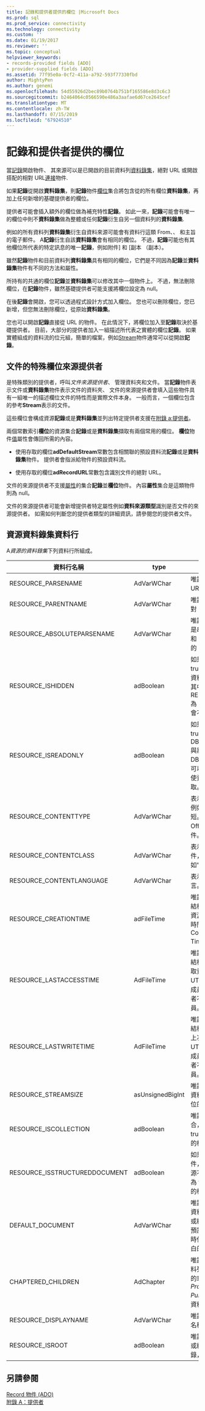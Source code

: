 ```yaml
---
title: 記錄和提供者提供的欄位 |Microsoft Docs
ms.prod: sql
ms.prod_service: connectivity
ms.technology: connectivity
ms.custom: ''
ms.date: 01/19/2017
ms.reviewer: ''
ms.topic: conceptual
helpviewer_keywords:
- records-provided fields [ADO]
- provider-supplied fields [ADO]
ms.assetid: 77f95e0a-0cf2-411a-a792-593f77330fbd
author: MightyPen
ms.author: genemi
ms.openlocfilehash: 54d55926d2bec89b0764b751bf165586e8d3c6c3
ms.sourcegitcommit: b2464064c0566590e486a3aafae6d67ce2645cef
ms.translationtype: MT
ms.contentlocale: zh-TW
ms.lasthandoff: 07/15/2019
ms.locfileid: "67924510"
---
```

# <a name="records-and-provider-supplied-fields"></a>記錄和提供者提供的欄位
當[記錄](../../../ado/reference/ado-api/record-object-ado.md)開啟物件、 其來源可以是已開啟的目前資料列[資料錄集](../../../ado/reference/ado-api/recordset-object-ado.md)，絕對 URL 或開啟搭配的相對 URL[連接](../../../ado/reference/ado-api/connection-object-ado.md)物件.  
  
 如果**記錄**從開啟**資料錄集**，則**記錄**物件[欄位](../../../ado/reference/ado-api/fields-collection-ado.md)集合將包含從的所有欄位**資料錄集**，再加上任何新增的基礎提供者的欄位。  
  
 提供者可能會插入額外的欄位做為補充特性**記錄**。 如此一來，**記錄**可能會有唯一的欄位中則不**資料錄集**做為整體或任何**記錄**衍生自另一個資料列的**資料錄集**.  
  
 例如的所有資料列**資料錄集**衍生自資料來源可能會有資料行這類 From、、 和主旨的電子郵件。 A**記錄**衍生自該**資料錄集**會有相同的欄位。 不過，**記錄**可能也有其他欄位所代表的特定訊息的唯一**記錄**，例如附件] 和 [副本 （副本）。  
  
 雖然**記錄**物件和目前資料列**資料錄集**具有相同的欄位，它們是不同因為**記錄**並**資料錄集**物件有不同的方法和屬性。  
  
 所持有的共通的欄位**記錄**並**資料錄集**可以修改其中一個物件上。 不過，無法刪除欄位，在**記錄**物件，雖然基礎提供者可能支援將欄位設定為 null。  
  
 在後**記錄**會開啟，您可以透過程式設計方式加入欄位。 您也可以刪除欄位，您已新增，但您無法刪除欄位，從原始**資料錄集**。  
  
 您也可以開啟**記錄**直接從 URL 的物件。 在此情況下，將欄位加入至**記錄**取決於基礎提供者。 目前，大部分的提供者加入一組描述所代表之實體的欄位**記錄**。 如果實體組成的資料流的位元組，簡單的檔案，例如[Stream](../../../ado/reference/ado-api/stream-object-ado.md)物件通常可以從開啟**記錄**。  
  
## <a name="special-fields-for-document-source-providers"></a>文件的特殊欄位來源提供者  
 是特殊類別的提供者，呼叫*文件來源提供者*、 管理資料夾和文件。 當**記錄**物件表示文件或**資料錄集**物件表示文件的資料夾、 文件的來源提供者會填入這些物件具有一組唯一的描述欄位文件的特性而是實際文件本身。 一般而言，一個欄位包含的參考**Stream**表示的文件。  
  
 這些欄位會構成資源**記錄**或是**資料錄集**並列出特定提供者支援在[附錄 a:提供者](../../../ado/guide/appendixes/appendix-a-providers.md)。  
  
 兩個常數索引**欄位**的資源集合**記錄**或是**資料錄集**擷取有兩個常用的欄位。 **欄位**物件[值](../../../ado/reference/ado-api/value-property-ado.md)屬性會傳回所需的內容。  
  
-   使用存取的欄位**adDefaultStream**常數包含相關聯的預設資料流**記錄**或是**資料錄集**物件。 提供者會指派給物件的預設資料流。  
  
-   使用存取的欄位**adRecordURL**常數包含識別文件的絕對 URL。  
  
 文件的來源提供者不支援[屬性](../../../ado/reference/ado-api/properties-collection-ado.md)的集合**記錄**並**欄位**物件。 內容**屬性**集合是這類物件則為 null。  
  
 文件的來源提供者可能會新增提供者特定屬性例如**資料來源類型**識別是否文件的來源提供者。 如需如何判斷您的提供者類型的詳細資訊，請參閱您的提供者文件。  
  
## <a name="resource-recordset-columns"></a>資源資料錄集資料行  
 A*資源的資料錄集*下列資料行所組成。  
  
|資料行名稱|type|描述|  
|-----------------|----------|-----------------|  
|RESOURCE_PARSENAME|AdVarWChar|唯讀。 表示資源的 URL。|  
|RESOURCE_PARENTNAME|AdVarWChar|唯讀。 表示父記錄的絕對 URL。|  
|RESOURCE_ABSOLUTEPARSENAME|AdVarWChar|唯讀。 表示資源，也就是串連 PARENTNAME 和 PARSENAME 絕對的 URL。|  
|RESOURCE_ISHIDDEN|adBoolean|如果資源已隱藏，則為 true。 除非明確地建立資料列集的命令會選取其中 RESOURCE_ISHIDDEN 為 True 的資料列，則會不傳回任何資料列。|  
|RESOURCE_ISREADONLY|adBoolean|如果資源是唯讀，則為 true。 嘗試開啟此資源 DBBINDFLAG_WRITE 與將會失敗並 DB_E_READONLY。 可以編輯這個屬性，即使資源只開啟進行讀取。|  
|RESOURCE_CONTENTTYPE|AdVarWChar|表示文件的可能用法-例如諮詢法律顧問的簡短。 這可能會對應至 Office 範本用來建立文件。|  
|RESOURCE_CONTENTCLASS|AdVarWChar|表示 MIME 類型的文件，表示的格式，例如"`text/html`」。|  
|RESOURCE_CONTENTLANGUAGE|AdVarWChar|表示用來儲存內容的語言。|  
|RESOURCE_CREATIONTIME|adFileTime|唯讀。 指示 FILETIME 結構，其中包含已建立資源的時間。 被報告的時間，格式為 Coordinated Universal Time (UTC)。|  
|RESOURCE_LASTACCESSTIME|AdFileTime|唯讀。 指示 FILETIME 結構，其中包含上次存取資源的時間。 時間是 UTC 格式。 FILETIME 成員都是零，如果提供者不支援這個時間成員。|  
|RESOURCE_LASTWRITETIME|AdFileTime|唯讀。 指示 FILETIME 結構，其中包含資源的上次寫入時間。 時間是 UTC 格式。 FILETIME 成員都是零，如果提供者不支援這個時間成員。|  
|RESOURCE_STREAMSIZE|asUnsignedBigInt|唯讀。 表示資源的預設資料流，以位元組為單位的大小。|  
|RESOURCE_ISCOLLECTION|adBoolean|唯讀。 如果資源是集合，例如目錄，則為 true。 如果資源是簡單的檔案，則為 false。|  
|RESOURCE_ISSTRUCTUREDDOCUMENT|adBoolean|如果資源是結構化文件，則為 true。 如果資源不是結構化文件，則為 false。 可能是簡單的檔案或集合。|  
|DEFAULT_DOCUMENT|AdVarWChar|唯讀。 表示此資源包含資料夾的預設簡單文件或結構化文件的 URL。 預設資料流所要求資源時使用。 這個屬性是空白的簡單的檔案。|  
|CHAPTERED_CHILDREN|AdChapter|唯讀。 選擇性。 表示資料列集包含資源的子系的章節。 ( *OLE DB Provider for Internet Publishing*不會使用此資料行。)|  
|RESOURCE_DISPLAYNAME|AdVarWChar|唯讀。 表示資源的顯示名稱。|  
|RESOURCE_ISROOT|adBoolean|唯讀。 如果資源是集合或結構化文件的根目錄，則為 true。|  
  
## <a name="see-also"></a>另請參閱  
 [Record 物件 (ADO)](../../../ado/reference/ado-api/record-object-ado.md)   
 [附錄 A：提供者](../../../ado/guide/appendixes/appendix-a-providers.md)
